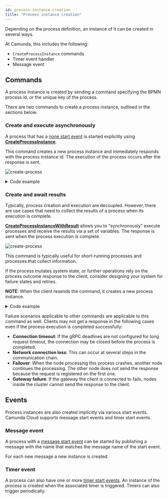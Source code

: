 ```yaml
---
id: process-instance-creation
title: "Process instance creation"
---
```


Depending on the process definition, an instance of it can be created in several ways.

At Camunda, this includes the following:

- `CreateProcessInstance` commands
- Timer event handler
- Message event

## Commands

A process instance is created by sending a command specifying the BPMN process id, or the unique key of the process.

There are two commands to create a process instance, outlined in the sections below.

### Create and execute asynchronously

A process that has a [none start event](/reference/bpmn-processes/none-events/none-events.md#none-start-events) is started explicitly using **[CreateProcessInstance](/apis-tools/grpc.md#createprocessinstance-rpc)**.

This command creates a new process instance and immediately responds with the process instance id. The execution of the process occurs after the response is sent.

![create-process](assets/create-process.png)

 <details>
   <summary>Code example</summary>
   <p>Create a process instance:

```
zbctl create instance "order-process"
```

Response:

```
{
 "processKey": 2251799813685249,
 "bpmnProcessId": "order-process",
 "version": 1,
 "processInstanceKey": 2251799813686019
}

```

   </p>
 </details>

### Create and await results

Typically, process creation and execution are decoupled. However, there are use cases that need to collect the results of a process when its execution is complete.

**[CreateProcessInstanceWithResult](/apis-tools/grpc.md#createprocessinstancewithresult-rpc)** allows you to “synchronously” execute processes and receive the results via a set of variables. The response is sent when the process execution is complete.

![create-process](assets/create-process-with-result.png)

This command is typically useful for short-running processes and processes that collect information.

If the process mutates system state, or further operations rely on the process outcome response to the client, consider designing your system for failure states and retries.

**NOTE**: When the client resends the command, it creates a new process instance.

<details>
  <summary>Code example</summary>
  <p>Create a process instance and await results:

```
zbctl create instance "order-process" --withResult --variables '{"orderId": "1234"}'
```

Response: (Note that the variables in the response depend on the process.)

```
{
  "processKey": 2251799813685249,
  "bpmnProcessId": "order-process",
  "version": 1,
  "processInstanceKey": 2251799813686045,
  "variables": "{\"orderId\":\"1234\"}"
}
```

  </p>
</details>

Failure scenarios applicable to other commands are applicable to this command as well. Clients may not get a response in the following cases even if the process execution is completed successfully:

- **Connection timeout**: If the gRPC deadlines are not configured for long request timeout, the connection may be closed before the process is completed.
- **Network connection loss**: This can occur at several steps in the communication chain.
- **Failover**: When the node processing this process crashes, another node continues the processing. The other node does not send the response because the request is registered on the first one.
- **Gateway failure**: If the gateway the client is connected to fails, nodes inside the cluster cannot send the response to the client.

## Events

Process instances are also created implicitly via various start events. Camunda Cloud supports message start events and timer start events.

### Message event

A process with a [message start event](/reference/bpmn-processes/message-events/message-events.md#message-start-events) can be started by publishing a message with the name that matches the message name of the start event.

For each new message a new instance is created.

### Timer event

A process can also have one or more [timer start events](/reference/bpmn-processes/timer-events/timer-events.md#timer-start-events). An instance of the process is created when the associated timer is triggered. Timers can also trigger periodically.

